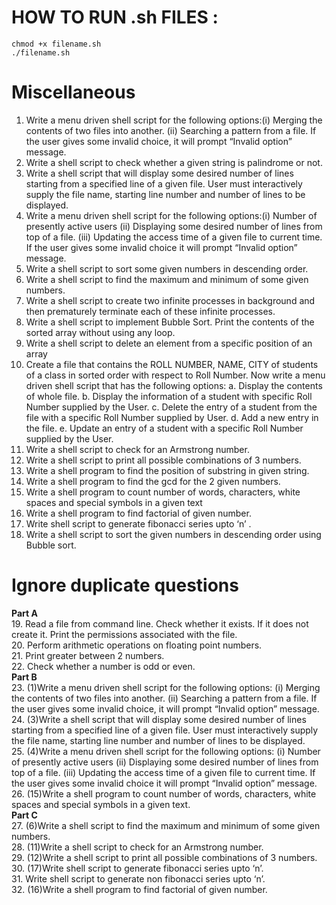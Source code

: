 # HOW TO RUN .sh FILES : 
```
chmod +x filename.sh
./filename.sh 
```
# Miscellaneous
1. Write a menu driven shell script for the following options:(i) Merging the contents of two files into another. (ii) Searching a pattern from a file.
If the user gives some invalid choice, it will prompt “Invalid option” message.
2. Write a shell script to check whether a given string is palindrome or not.
3. Write a shell script that will display some desired number of lines starting from a specified line of a given file. User must interactively supply the file name, starting line number and number of lines to be displayed.
4. Write a menu driven shell script for the following options:(i) Number of presently active users (ii) Displaying some desired number of lines from top of a file. (iii) Updating the access time of a given file to current time. If the user gives some invalid choice it will prompt “Invalid option” message.
5. Write a shell script to sort some given numbers in descending order.
6. Write a shell script to find the maximum and minimum of some given numbers.
7. Write a shell script to create two infinite processes in background and then prematurely terminate each of these infinite processes.
8. Write a shell script to implement Bubble Sort. Print the contents of the sorted array without using any loop.
9. Write a shell script to delete an element from a specific position of an array
10. Create a file that contains the ROLL NUMBER, NAME, CITY of students of a class in sorted order with respect to Roll Number. Now write a menu driven shell script that has the following options: a. Display the contents of whole file. b. Display the information of a student with specific Roll Number supplied by the User. c. Delete the entry of a student from the file with a specific Roll Number supplied by User. d. Add a new entry in the file. e. Update an entry of a student with a specific Roll Number supplied by the User.
11. Write a shell script to check for an Armstrong number.
12. Write a shell script to print all possible combinations of 3 numbers.
13. Write a shell program to find the position of substring in given string.
14. Write a shell program to find the gcd for the 2 given numbers.
15. Write a shell program to count number of words, characters, white spaces and special symbols in a given text
16. Write a shell program to find factorial of given number.
17. Write shell script to generate fibonacci series upto ‘n’ .
18. Write a shell script to sort the given numbers in descending order using Bubble sort.
# Ignore duplicate questions
**Part A**\
19. Read a file from command line. Check whether it exists. If it does not create it. Print the permissions associated with the file.\
20. Perform arithmetic operations on floating point numbers.\
21. Print greater between 2 numbers.\
22. Check whether a number is odd or even.\
**Part B**\
23. (1)Write a menu driven shell script for the following options: (i) Merging the contents of two files into another. (ii) Searching a pattern from a file. If the user gives some invalid choice, it will prompt “Invalid option” message.\
24. (3)Write a shell script that will display some desired number of lines starting from a specified line of a given file. User must interactively supply the file name, starting line number and number of lines to be displayed.\
25. (4)Write a menu driven shell script for the following options: (i) Number of presently active users (ii) Displaying some desired number of lines from top of a file. (iii) Updating the access time of a given file to current time. If the user gives some invalid choice it will prompt “Invalid option” message.\
26. (15)Write a shell program to count number of words, characters, white spaces and special symbols in a given text.\
**Part C**\
27. (6)Write a shell script to find the maximum and minimum of some given numbers.\
28. (11)Write a shell script to check for an Armstrong number.\
29. (12)Write a shell script to print all possible combinations of 3 numbers.\
30. (17)Write shell script to generate fibonacci series upto ‘n’.\
31. Write shell script to generate non fibonacci series upto ‘n’.\
32. (16)Write a shell program to find factorial of given number.
